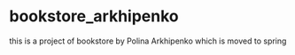 # bookstore_arkhipenko

this is a project of bookstore by Polina Arkhipenko 
which is moved to spring